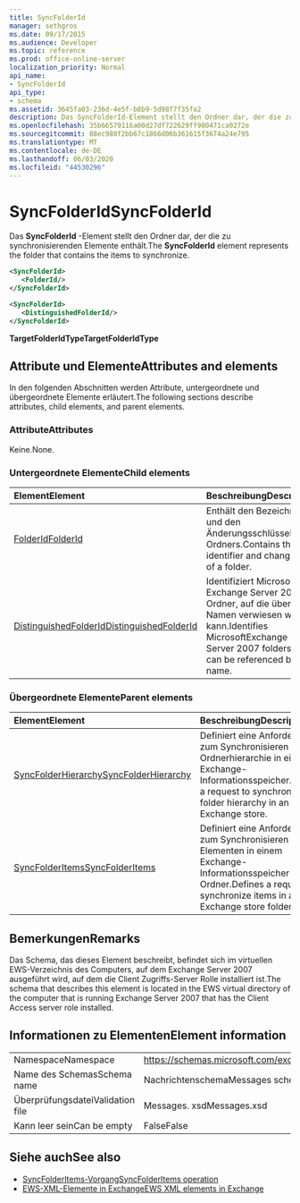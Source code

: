 ```yaml
---
title: SyncFolderId
manager: sethgros
ms.date: 09/17/2015
ms.audience: Developer
ms.topic: reference
ms.prod: office-online-server
localization_priority: Normal
api_name:
- SyncFolderId
api_type:
- schema
ms.assetid: 3645fa03-236d-4e5f-b8b9-5d98f7f35fa2
description: Das SyncFolderId-Element stellt den Ordner dar, der die zu synchronisierenden Elemente enthält.
ms.openlocfilehash: 35b66579116a00d27df722629ff980471ca0272e
ms.sourcegitcommit: 88ec988f2bb67c1866d06b361615f3674a24e795
ms.translationtype: MT
ms.contentlocale: de-DE
ms.lasthandoff: 06/03/2020
ms.locfileid: "44530296"
---
```

# <a name="syncfolderid"></a><span data-ttu-id="284d7-103">SyncFolderId</span><span class="sxs-lookup"><span data-stu-id="284d7-103">SyncFolderId</span></span>

<span data-ttu-id="284d7-104">Das **SyncFolderId** -Element stellt den Ordner dar, der die zu synchronisierenden Elemente enthält.</span><span class="sxs-lookup"><span data-stu-id="284d7-104">The **SyncFolderId** element represents the folder that contains the items to synchronize.</span></span> 
  
```xml
<SyncFolderId>
   <FolderId/>
</SyncFolderId>
```

```xml
<SyncFolderId>
   <DistinguishedFolderId/> 
</SyncFolderId>
```

<span data-ttu-id="284d7-105">**TargetFolderIdType**</span><span class="sxs-lookup"><span data-stu-id="284d7-105">**TargetFolderIdType**</span></span>

## <a name="attributes-and-elements"></a><span data-ttu-id="284d7-106">Attribute und Elemente</span><span class="sxs-lookup"><span data-stu-id="284d7-106">Attributes and elements</span></span>

<span data-ttu-id="284d7-107">In den folgenden Abschnitten werden Attribute, untergeordnete und übergeordnete Elemente erläutert.</span><span class="sxs-lookup"><span data-stu-id="284d7-107">The following sections describe attributes, child elements, and parent elements.</span></span>
  
### <a name="attributes"></a><span data-ttu-id="284d7-108">Attribute</span><span class="sxs-lookup"><span data-stu-id="284d7-108">Attributes</span></span>

<span data-ttu-id="284d7-109">Keine.</span><span class="sxs-lookup"><span data-stu-id="284d7-109">None.</span></span>
  
### <a name="child-elements"></a><span data-ttu-id="284d7-110">Untergeordnete Elemente</span><span class="sxs-lookup"><span data-stu-id="284d7-110">Child elements</span></span>

|<span data-ttu-id="284d7-111">**Element**</span><span class="sxs-lookup"><span data-stu-id="284d7-111">**Element**</span></span>|<span data-ttu-id="284d7-112">**Beschreibung**</span><span class="sxs-lookup"><span data-stu-id="284d7-112">**Description**</span></span>|
|:-----|:-----|
|[<span data-ttu-id="284d7-113">FolderId</span><span class="sxs-lookup"><span data-stu-id="284d7-113">FolderId</span></span>](folderid.md) <br/> |<span data-ttu-id="284d7-114">Enthält den Bezeichner und den Änderungsschlüssel eines Ordners.</span><span class="sxs-lookup"><span data-stu-id="284d7-114">Contains the identifier and change key of a folder.</span></span>  <br/> |
|[<span data-ttu-id="284d7-115">DistinguishedFolderId</span><span class="sxs-lookup"><span data-stu-id="284d7-115">DistinguishedFolderId</span></span>](distinguishedfolderid.md) <br/> |<span data-ttu-id="284d7-116">Identifiziert Microsoft Exchange Server 2007-Ordner, auf die über den Namen verwiesen werden kann.</span><span class="sxs-lookup"><span data-stu-id="284d7-116">Identifies MicrosoftExchange Server 2007 folders that can be referenced by name.</span></span>  <br/> |
   
### <a name="parent-elements"></a><span data-ttu-id="284d7-117">Übergeordnete Elemente</span><span class="sxs-lookup"><span data-stu-id="284d7-117">Parent elements</span></span>

|<span data-ttu-id="284d7-118">**Element**</span><span class="sxs-lookup"><span data-stu-id="284d7-118">**Element**</span></span>|<span data-ttu-id="284d7-119">**Beschreibung**</span><span class="sxs-lookup"><span data-stu-id="284d7-119">**Description**</span></span>|
|:-----|:-----|
|[<span data-ttu-id="284d7-120">SyncFolderHierarchy</span><span class="sxs-lookup"><span data-stu-id="284d7-120">SyncFolderHierarchy</span></span>](syncfolderhierarchy.md) <br/> |<span data-ttu-id="284d7-121">Definiert eine Anforderung zum Synchronisieren einer Ordnerhierarchie in einer Exchange-Informationsspeicher.</span><span class="sxs-lookup"><span data-stu-id="284d7-121">Defines a request to synchronize a folder hierarchy in an Exchange store.</span></span>  <br/> |
|[<span data-ttu-id="284d7-122">SyncFolderItems</span><span class="sxs-lookup"><span data-stu-id="284d7-122">SyncFolderItems</span></span>](syncfolderitems.md) <br/> |<span data-ttu-id="284d7-123">Definiert eine Anforderung zum Synchronisieren von Elementen in einem Exchange-Informationsspeicher Ordner.</span><span class="sxs-lookup"><span data-stu-id="284d7-123">Defines a request to synchronize items in an Exchange store folder.</span></span>  <br/> |
   
## <a name="remarks"></a><span data-ttu-id="284d7-124">Bemerkungen</span><span class="sxs-lookup"><span data-stu-id="284d7-124">Remarks</span></span>

<span data-ttu-id="284d7-125">Das Schema, das dieses Element beschreibt, befindet sich im virtuellen EWS-Verzeichnis des Computers, auf dem Exchange Server 2007 ausgeführt wird, auf dem die Client Zugriffs-Server Rolle installiert ist.</span><span class="sxs-lookup"><span data-stu-id="284d7-125">The schema that describes this element is located in the EWS virtual directory of the computer that is running Exchange Server 2007 that has the Client Access server role installed.</span></span>
  
## <a name="element-information"></a><span data-ttu-id="284d7-126">Informationen zu Elementen</span><span class="sxs-lookup"><span data-stu-id="284d7-126">Element information</span></span>

|||
|:-----|:-----|
|<span data-ttu-id="284d7-127">Namespace</span><span class="sxs-lookup"><span data-stu-id="284d7-127">Namespace</span></span>  <br/> |https://schemas.microsoft.com/exchange/services/2006/messages  <br/> |
|<span data-ttu-id="284d7-128">Name des Schemas</span><span class="sxs-lookup"><span data-stu-id="284d7-128">Schema name</span></span>  <br/> |<span data-ttu-id="284d7-129">Nachrichtenschema</span><span class="sxs-lookup"><span data-stu-id="284d7-129">Messages schema</span></span>  <br/> |
|<span data-ttu-id="284d7-130">Überprüfungsdatei</span><span class="sxs-lookup"><span data-stu-id="284d7-130">Validation file</span></span>  <br/> |<span data-ttu-id="284d7-131">Messages. xsd</span><span class="sxs-lookup"><span data-stu-id="284d7-131">Messages.xsd</span></span>  <br/> |
|<span data-ttu-id="284d7-132">Kann leer sein</span><span class="sxs-lookup"><span data-stu-id="284d7-132">Can be empty</span></span>  <br/> |<span data-ttu-id="284d7-133">False</span><span class="sxs-lookup"><span data-stu-id="284d7-133">False</span></span>  <br/> |
   
## <a name="see-also"></a><span data-ttu-id="284d7-134">Siehe auch</span><span class="sxs-lookup"><span data-stu-id="284d7-134">See also</span></span>

- [<span data-ttu-id="284d7-135">SyncFolderItems-Vorgang</span><span class="sxs-lookup"><span data-stu-id="284d7-135">SyncFolderItems operation</span></span>](syncfolderitems-operation.md)
- [<span data-ttu-id="284d7-136">EWS-XML-Elemente in Exchange</span><span class="sxs-lookup"><span data-stu-id="284d7-136">EWS XML elements in Exchange</span></span>](ews-xml-elements-in-exchange.md)

